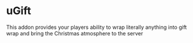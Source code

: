 # uGift

This addon provides your players ability to wrap literally anything into gift wrap and bring the Christmas atmosphere to the server
